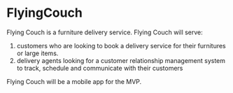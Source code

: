 # FlyingCouch
Flying Couch is a furniture delivery service.
Flying Couch will serve: 
1) customers who are looking to book a delivery service for their furnitures or large items.  
2) delivery agents looking for a customer relationship management system to track, schedule and communicate with their customers

Flying Couch will be a mobile app for the MVP.  
